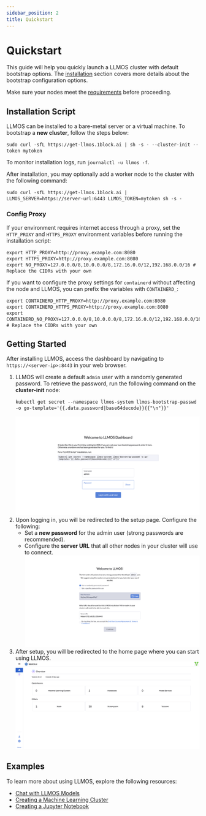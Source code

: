 ```yaml
---
sidebar_position: 2
title: Quickstart
---
```


# Quickstart

This guide will help you quickly launch a LLMOS cluster with default bootstrap options. The [installation](./installation) section covers more details about the bootstrap configuration options.

Make sure your nodes meet the [requirements](/docs/installation/requirements.md) before proceeding.

## Installation Script

LLMOS can be installed to a bare-metal server or a virtual machine. To bootstrap a **new cluster**, follow the steps below:

```shell
sudo curl -sfL https://get-llmos.1block.ai | sh -s - --cluster-init --token mytoken
```

To monitor installation logs, run `journalctl -u llmos -f`.

After installation, you may optionally add a worker node to the cluster with the following command:
```shell
sudo curl -sfL https://get-llmos.1block.ai | LLMOS_SERVER=https://server-url:6443 LLMOS_TOKEN=mytoken sh -s -
```

### Config Proxy
If your environment requires internet access through a proxy, set the `HTTP_PROXY` and `HTTPS_PROXY` environment variables before running the installation script:

```shell
export HTTP_PROXY=http://proxy.example.com:8080
export HTTPS_PROXY=http://proxy.example.com:8080
export NO_PROXY=127.0.0.0/8,10.0.0.0/8,172.16.0.0/12,192.168.0.0/16 # Replace the CIDRs with your own
```

If you want to configure the proxy settings for `containerd` without affecting the node and LLMOS, you can prefix the variables with `CONTAINERD_`:

```shell
export CONTAINERD_HTTP_PROXY=http://proxy.example.com:8080
export CONTAINERD_HTTPS_PROXY=http://proxy.example.com:8080
export CONTAINERD_NO_PROXY=127.0.0.0/8,10.0.0.0/8,172.16.0.0/12,192.168.0.0/16 # Replace the CIDRs with your own
```

## Getting Started

After installing LLMOS, access the dashboard by navigating to `https://<server-ip>:8443` in your web browser.

1. LLMOS will create a default `admin` user with a randomly generated password. To retrieve the password, run the following command on the **cluster-init** node:
    ```shell
    kubectl get secret --namespace llmos-system llmos-bootstrap-passwd -o go-template='{{.data.password|base64decode}}{{"\n"}}'
    ```
    ![first-login](/img/docs/auth-first-login.png)
1. Upon logging in, you will be redirected to the setup page. Configure the following:
    - Set a **new password** for the admin user (strong passwords are recommended).
    - Configure the **server URL** that all other nodes in your cluster will use to connect.
    ![setup](/img/docs/auth-first-login-setup.png)
1. After setup, you will be redirected to the home page where you can start using LLMOS.
    ![home-page](/img/docs/home-page.png)

## Examples

To learn more about using LLMOS, explore the following resources:
- [Chat with LLMOS Models](user_guide/llm_management/serve)
- [Creating a Machine Learning Cluster](user_guide/ml_clusters)
- [Creating a Jupyter Notebook](user_guide/llm_management/notebooks#create-a-notebook)